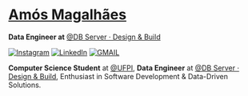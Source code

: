 # [Amós Magalhães](https://amos.tupilab.com)

**Data Engineer at** [@DB Server · Design & Build](https://db.tec.br/)

[![Instagram](https://img.shields.io/badge/-%23E4405F.svg?logo=Instagram&logoColor=white)](https://instagram.com/amoslimaa) [![LinkedIn](https://img.shields.io/badge/LinkedIn-%23E4405F.svg?logo=linkedin&logoColor=white)](https://linkedin.com/in/amslimaa) 
[![GMAIL](https://img.shields.io/badge/-%23E4405F.svg?logo=Gmail&logoColor=white&link=mailto:social.amos@gmail.com)](mailto:social.amos@gmail.com) 

**Computer Science Student** at [@UFPI](https://ufpi.br/), **Data Engineer** at [@DB Server · Design & Build](https://db.tec.br/), Enthusiast in Software Development & Data-Driven Solutions.


    	
